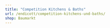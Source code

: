 ```yaml
---
title: "Competition Kitchens & Baths"
url: /endicott/competition-kitchens-und-baths/
shop: Baumarkt
---
```

